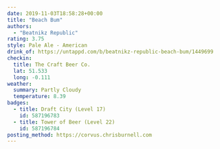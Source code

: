 ```yaml
---
date: 2019-11-03T18:58:28+00:00
title: "Beach Bum"
authors:
  - "Beatnikz Republic"
rating: 3.75
style: Pale Ale - American
drink_of: https://untappd.com/b/beatnikz-republic-beach-bum/1449699
checkin:
  title: The Craft Beer Co.
  lat: 51.533
  long: -0.111
weather:
  summary: Partly Cloudy
  temperature: 8.39
badges:
  - title: Draft City (Level 17)
    id: 587196783
  - title: Tower of Beer (Level 22)
    id: 587196784
posting_method: https://corvus.chrisburnell.com
---
```

